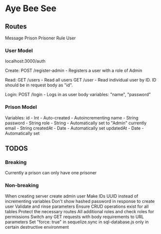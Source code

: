 # Aye Bee See

## Routes
Message
Prison
Prisoner
Rule
User

### User Model
localhost:3000/auth

Create:
POST /register-admin - Registers a user with a role of Admin

Read:
GET /users - Read all users
GET /user - Read individual user by ID.  ID should be in request body as "id".

Login:
POST /login - Logs in as user
body variables:
"name", "password"

### Prison Model




Variables:
id - Int - Auto-created - Autoincrementing
name - String
password - String
role - String - Automatically set to "Admin" currently
email - String
createdAt - Date - Automatically set
updatedAt - Date - Automatically set


## TODOS

### Breaking
Currently a prison can only have one prisoner

### Non-breaking
When creating server create admin user
Make IDs UUID instead of incrementing variables
Don't show hashed password in response to create user
Validate and rinse parameters
Ensure CRUD operations exist for all tables
Protect the necessary routes
All additional roles and check roles for permissions
Switch any GET requests with body requirements to URL parameters
Set "force: true" in sequelize.sync in sql-database.js only in certain destructive environment